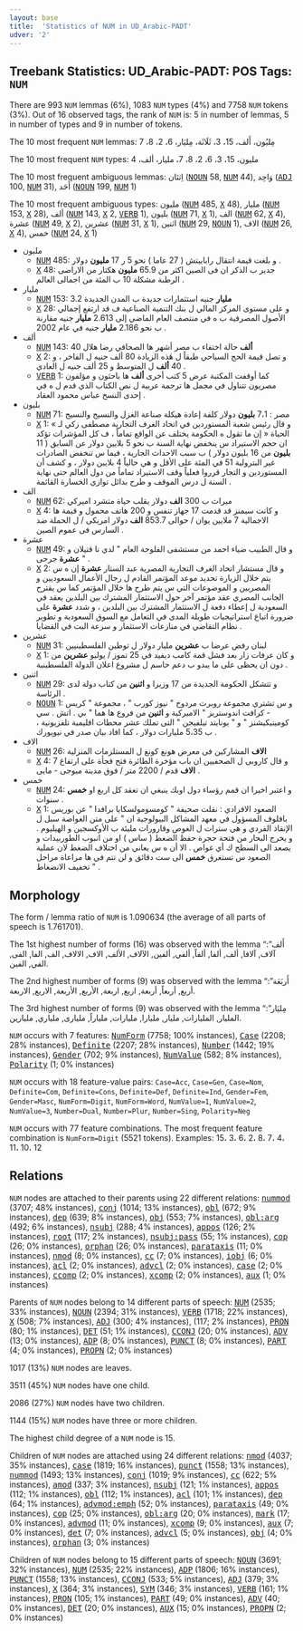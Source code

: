 ```yaml
---
layout: base
title:  'Statistics of NUM in UD_Arabic-PADT'
udver: '2'
---
```


## Treebank Statistics: UD_Arabic-PADT: POS Tags: `NUM`

There are 993 `NUM` lemmas (6%), 1083 `NUM` types (4%) and 7758 `NUM` tokens (3%).
Out of 16 observed tags, the rank of `NUM` is: 5 in number of lemmas, 5 in number of types and 9 in number of tokens.

The 10 most frequent `NUM` lemmas: مِليُون، أَلف، 15، 3، ثَلَاثَة، مِليَار، 6، 2، 8، 7

The 10 most frequent `NUM` types:  مليون، 15، 3، 6، 2، 8، 7، مليار، ألف، 4

The 10 most frequent ambiguous lemmas: اِثنَان (<tt><a href="ar_padt-pos-NOUN.html">NOUN</a></tt> 58, <tt><a href="ar_padt-pos-NUM.html">NUM</a></tt> 44), وَاحِد (<tt><a href="ar_padt-pos-ADJ.html">ADJ</a></tt> 100, <tt><a href="ar_padt-pos-NUM.html">NUM</a></tt> 31), أَحَد (<tt><a href="ar_padt-pos-NOUN.html">NOUN</a></tt> 199, <tt><a href="ar_padt-pos-NUM.html">NUM</a></tt> 1)

The 10 most frequent ambiguous types:  مليون (<tt><a href="ar_padt-pos-NUM.html">NUM</a></tt> 485, <tt><a href="ar_padt-pos-X.html">X</a></tt> 48), مليار (<tt><a href="ar_padt-pos-NUM.html">NUM</a></tt> 153, <tt><a href="ar_padt-pos-X.html">X</a></tt> 28), ألف (<tt><a href="ar_padt-pos-NUM.html">NUM</a></tt> 143, <tt><a href="ar_padt-pos-X.html">X</a></tt> 2, <tt><a href="ar_padt-pos-VERB.html">VERB</a></tt> 1), بليون (<tt><a href="ar_padt-pos-NUM.html">NUM</a></tt> 71, <tt><a href="ar_padt-pos-X.html">X</a></tt> 1), الف (<tt><a href="ar_padt-pos-NUM.html">NUM</a></tt> 62, <tt><a href="ar_padt-pos-X.html">X</a></tt> 4), عشرة (<tt><a href="ar_padt-pos-NUM.html">NUM</a></tt> 49, <tt><a href="ar_padt-pos-X.html">X</a></tt> 2), عشرين (<tt><a href="ar_padt-pos-NUM.html">NUM</a></tt> 31, <tt><a href="ar_padt-pos-X.html">X</a></tt> 1), اثنين (<tt><a href="ar_padt-pos-NUM.html">NUM</a></tt> 29, <tt><a href="ar_padt-pos-NOUN.html">NOUN</a></tt> 1), الاف (<tt><a href="ar_padt-pos-NUM.html">NUM</a></tt> 26, <tt><a href="ar_padt-pos-X.html">X</a></tt> 4), خمس (<tt><a href="ar_padt-pos-NUM.html">NUM</a></tt> 24, <tt><a href="ar_padt-pos-X.html">X</a></tt> 1)


* مليون
  * <tt><a href="ar_padt-pos-NUM.html">NUM</a></tt> 485: و بلغت قيمة انتقال راباييتش ( 27 عاما ) نحو 5 ر 17 <b>مليون</b> دولار .
  * <tt><a href="ar_padt-pos-X.html">X</a></tt> 48: جدير ب الذكر ان فى الصين اكثر من 65.9 <b>مليون</b> هكتار من الاراضى الرطبة مشكلة 10 ب المئة من اجمالى العالم .
* مليار
  * <tt><a href="ar_padt-pos-NUM.html">NUM</a></tt> 153: 3.2 <b>مليار</b> جنيه استثمارات جديدة ب المدن الجديدة
  * <tt><a href="ar_padt-pos-X.html">X</a></tt> 28: و على مستوى المركز المالي ل بنك التنمية الصناعية ف قد ارتفع إجمالي الأصول المصرفية ب ه في منتصف العام الماضي إلى 2.613 <b>مليار</b> جنيه مقارنة ب نحو 2.186 <b>مليار</b> جنيه في عام 2002 .
* ألف
  * <tt><a href="ar_padt-pos-NUM.html">NUM</a></tt> 143: 40 <b>ألف</b> حالة اختفاء ب مصر أشهر ها الصحافي رضا هلال
  * <tt><a href="ar_padt-pos-X.html">X</a></tt> 2: و تصل قيمة الحج السياحي طبقاً ل هٰذه الزيادة 80 ألف جنيه ل الفاخر ، و 40 <b>ألف</b> ل المتوسط و 25 ألف جنيه ل العادي .
  * <tt><a href="ar_padt-pos-VERB.html">VERB</a></tt> 1: كما أوقفت المكتبة عرض 5 كتب أخرى <b>ألف</b> ها باحثون و مؤلفون مصريون تتناول في مجمل ها ترجمة عربية ل نص الكتاب الذي قدم ل ه في إحدى النسخ عباس محمود العقاد .
* بليون
  * <tt><a href="ar_padt-pos-NUM.html">NUM</a></tt> 71: مصر : 7،1 <b>بليون</b> دولار كلفة إعادة هيكلة صناعة الغزل والنسيج والنسيج
  * <tt><a href="ar_padt-pos-X.html">X</a></tt> 1: و قال رئيس شعبة المستوردين في اتحاد الغرف التجارية مصطفى زكي لـ » الحياة « إن ما تقول ه الحكومة يختلف عن الواقع تماماً ، ف كل المؤشرات تؤكد ان حجم الاستيراد س ينخفض نهاية السنة ب نحو 5 بلايين دولار عن السابق ( 11 <b>بليون</b> من 16 بليون دولار ) ب سبب الاحداث الجارية ، فيما س تنخفض الصادرات غير البترولية 51 في المئة على الأقل و هي حالياً 4 بلايين دولار ، و كشف أن المستوردين و التجار قرروا فعلياً وقف الاستيراد تماماً من دول العالم حتى نهاية السنة ل درس الموقف و طرح بدائل توازي الخسارة القائمة .
* الف
  * <tt><a href="ar_padt-pos-NUM.html">NUM</a></tt> 62: ميراث ب 300 <b>الف</b> دولار يقلب حياة متشرد اميركي
  * <tt><a href="ar_padt-pos-X.html">X</a></tt> 4: و كانت سيمنز قد قدمت 17 جهاز تنفس و 200 هاتف محمول و قيمة ها الاجمالية 7 ملايين يوان / حوالى 853.7 <b>الف</b> دولار امريكى / ل الحملة ضد السارس فى عموم الصين .
* عشرة
  * <tt><a href="ar_padt-pos-NUM.html">NUM</a></tt> 49: و قال الطبيب ضياء احمد من مستشفى الفلوجة العام " لدي نا قتيلان و <b>عشرة</b> جرحى " .
  * <tt><a href="ar_padt-pos-X.html">X</a></tt> 2: و قال مستشار اتحاد الغرف التجارية المصرية عبد الستار <b>عشرة</b> إن ه س يتم خلال الزيارة تحديد موعد المؤتمر القادم ل رجال الأعمال السعوديين و المصريين و الموضوعات التي س يتم طرح ها خلال المؤتمر كما س يقترح الجانب المصري عقد مؤتمر آخر حول الاستثمار المشترك بين البلدين يعقد في السعودية ل إعطاء دفعة ل الاستثمار المشترك بين البلدين ، و شدد <b>عشرة</b> على ضرورة اتباع استراتيجيات طويلة المدى في التعامل مع السوق السعودية و تطوير نظام التقاضي في منازعات الاستثمار و سرعة البت في القضايا .
* عشرين
  * <tt><a href="ar_padt-pos-NUM.html">NUM</a></tt> 31: لبنان رفض عرضا ب <b>عشرين</b> مليار دولار ل توطين الفلسطينيين
  * <tt><a href="ar_padt-pos-X.html">X</a></tt> 1: و كان عرفات زار بعد فشل قمة كامب ديفيد في 25 تموز / يوليو <b>عشرين</b> من دون ان يحظى على ما يبدو ب دعم حاسم ل مشروع اعلان الدولة الفلسطينية .
* اثنين
  * <tt><a href="ar_padt-pos-NUM.html">NUM</a></tt> 29: و تتشكل الحكومة الجديدة من 17 وزيرا و <b>اثنين</b> من كتاب دولة لدى الرئاسة .
  * <tt><a href="ar_padt-pos-NOUN.html">NOUN</a></tt> 1: و س تشتري مجموعة روبرت مردوخ " نيوز كورب " ، مجموعة " كريس - كرافت اندوستريز " الاميركية و <b>اثنين</b> من فروع ها هما " بي . اتش . سي كومينيكيشنز " و " يونايتد تيلفيجن " التى تملك عشر محطات اقليمية تلفزيونية ، ب 5،35 مليارات دولار ، كما افاد بيان صدر في نيويورك .
* الاف
  * <tt><a href="ar_padt-pos-NUM.html">NUM</a></tt> 26: <b>الاف</b> المشاركين فى معرض هونغ كونغ ل المستلزمات المنزلية
  * <tt><a href="ar_padt-pos-X.html">X</a></tt> 4: و قال كاروبى ل الصحفيين ان باب مؤخرة الطائرة فتح فجأة على ارتفاع 7 <b>الاف</b> قدم / 2200 متر / فوق مدينة مبوجى - مايى .
* خمس
  * <tt><a href="ar_padt-pos-NUM.html">NUM</a></tt> 24: و اعتبر اخيرا ان قمم رؤساء دول اوبك ينبغي ان تعقد كل اربع او <b>خمس</b> سنوات .
  * <tt><a href="ar_padt-pos-X.html">X</a></tt> 1: الصعود الافرادي : نقلت صحيفة " كومسومولسكايا برافدا " عن بوريس بافلوف المسؤول في معهد المشاكل البيولوجية ان " على متن الغواصة سبل ل الإنقاذ الفردي و هي سترات ل الغوص وقارورات مليئة ب الأوكسجين و الهيليوم . و يخرج البحار من فتحة حجرة حفظ الضغط ( ساس ) او من انبوب الطوربيدات و يصعد الى السطح ك أي غواص . الا أن ه س يعاني من اختلاف الضغط لان عملية الصعود س تستغرق <b>خمس</b> الى ست دقائق و لن تتم في ها مراعاة مراحل تخفيف الانضغاط " .

## Morphology

The form / lemma ratio of `NUM` is 1.090634 (the average of all parts of speech is 1.761701).

The 1st highest number of forms (16) was observed with the lemma “أَلف”: آلاف, آلافا, ألف, ألفا, ألفاً, ألفي, ألفين, الآلاف, الألف, الاف, الالاف, الف, الفا, الفى, الفي, الفين.

The 2nd highest number of forms (9) was observed with the lemma “أَربَعَة”: أربع, أربعاً, أربعة, اربع, اربعة, الأربع, الأربعة, الاربع, الاربعة.

The 3rd highest number of forms (9) was observed with the lemma “مِليَار”: المليار, المليارات, مليار, مليارا, مليارات, ملياراً, مليارى, ملياري, مليارين.

`NUM` occurs with 7 features: <tt><a href="ar_padt-feat-NumForm.html">NumForm</a></tt> (7758; 100% instances), <tt><a href="ar_padt-feat-Case.html">Case</a></tt> (2208; 28% instances), <tt><a href="ar_padt-feat-Definite.html">Definite</a></tt> (2207; 28% instances), <tt><a href="ar_padt-feat-Number.html">Number</a></tt> (1442; 19% instances), <tt><a href="ar_padt-feat-Gender.html">Gender</a></tt> (702; 9% instances), <tt><a href="ar_padt-feat-NumValue.html">NumValue</a></tt> (582; 8% instances), <tt><a href="ar_padt-feat-Polarity.html">Polarity</a></tt> (1; 0% instances)

`NUM` occurs with 18 feature-value pairs: `Case=Acc`, `Case=Gen`, `Case=Nom`, `Definite=Com`, `Definite=Cons`, `Definite=Def`, `Definite=Ind`, `Gender=Fem`, `Gender=Masc`, `NumForm=Digit`, `NumForm=Word`, `NumValue=1`, `NumValue=2`, `NumValue=3`, `Number=Dual`, `Number=Plur`, `Number=Sing`, `Polarity=Neg`

`NUM` occurs with 77 feature combinations.
The most frequent feature combination is `NumForm=Digit` (5521 tokens).
Examples: 15، 3، 6، 2، 8، 7، 4، 11، 10، 12


## Relations

`NUM` nodes are attached to their parents using 22 different relations: <tt><a href="ar_padt-dep-nummod.html">nummod</a></tt> (3707; 48% instances), <tt><a href="ar_padt-dep-conj.html">conj</a></tt> (1014; 13% instances), <tt><a href="ar_padt-dep-obl.html">obl</a></tt> (672; 9% instances), <tt><a href="ar_padt-dep-dep.html">dep</a></tt> (639; 8% instances), <tt><a href="ar_padt-dep-obj.html">obj</a></tt> (553; 7% instances), <tt><a href="ar_padt-dep-obl-arg.html">obl:arg</a></tt> (492; 6% instances), <tt><a href="ar_padt-dep-nsubj.html">nsubj</a></tt> (288; 4% instances), <tt><a href="ar_padt-dep-appos.html">appos</a></tt> (126; 2% instances), <tt><a href="ar_padt-dep-root.html">root</a></tt> (117; 2% instances), <tt><a href="ar_padt-dep-nsubj-pass.html">nsubj:pass</a></tt> (55; 1% instances), <tt><a href="ar_padt-dep-cop.html">cop</a></tt> (26; 0% instances), <tt><a href="ar_padt-dep-orphan.html">orphan</a></tt> (26; 0% instances), <tt><a href="ar_padt-dep-parataxis.html">parataxis</a></tt> (11; 0% instances), <tt><a href="ar_padt-dep-nmod.html">nmod</a></tt> (8; 0% instances), <tt><a href="ar_padt-dep-cc.html">cc</a></tt> (7; 0% instances), <tt><a href="ar_padt-dep-iobj.html">iobj</a></tt> (6; 0% instances), <tt><a href="ar_padt-dep-acl.html">acl</a></tt> (2; 0% instances), <tt><a href="ar_padt-dep-advcl.html">advcl</a></tt> (2; 0% instances), <tt><a href="ar_padt-dep-case.html">case</a></tt> (2; 0% instances), <tt><a href="ar_padt-dep-ccomp.html">ccomp</a></tt> (2; 0% instances), <tt><a href="ar_padt-dep-xcomp.html">xcomp</a></tt> (2; 0% instances), <tt><a href="ar_padt-dep-aux.html">aux</a></tt> (1; 0% instances)

Parents of `NUM` nodes belong to 14 different parts of speech: <tt><a href="ar_padt-pos-NUM.html">NUM</a></tt> (2535; 33% instances), <tt><a href="ar_padt-pos-NOUN.html">NOUN</a></tt> (2394; 31% instances), <tt><a href="ar_padt-pos-VERB.html">VERB</a></tt> (1718; 22% instances), <tt><a href="ar_padt-pos-X.html">X</a></tt> (508; 7% instances), <tt><a href="ar_padt-pos-ADJ.html">ADJ</a></tt> (300; 4% instances),  (117; 2% instances), <tt><a href="ar_padt-pos-PRON.html">PRON</a></tt> (80; 1% instances), <tt><a href="ar_padt-pos-DET.html">DET</a></tt> (51; 1% instances), <tt><a href="ar_padt-pos-CCONJ.html">CCONJ</a></tt> (20; 0% instances), <tt><a href="ar_padt-pos-ADV.html">ADV</a></tt> (13; 0% instances), <tt><a href="ar_padt-pos-ADP.html">ADP</a></tt> (8; 0% instances), <tt><a href="ar_padt-pos-PUNCT.html">PUNCT</a></tt> (8; 0% instances), <tt><a href="ar_padt-pos-PART.html">PART</a></tt> (4; 0% instances), <tt><a href="ar_padt-pos-PROPN.html">PROPN</a></tt> (2; 0% instances)

1017 (13%) `NUM` nodes are leaves.

3511 (45%) `NUM` nodes have one child.

2086 (27%) `NUM` nodes have two children.

1144 (15%) `NUM` nodes have three or more children.

The highest child degree of a `NUM` node is 15.

Children of `NUM` nodes are attached using 24 different relations: <tt><a href="ar_padt-dep-nmod.html">nmod</a></tt> (4037; 35% instances), <tt><a href="ar_padt-dep-case.html">case</a></tt> (1819; 16% instances), <tt><a href="ar_padt-dep-punct.html">punct</a></tt> (1558; 13% instances), <tt><a href="ar_padt-dep-nummod.html">nummod</a></tt> (1493; 13% instances), <tt><a href="ar_padt-dep-conj.html">conj</a></tt> (1019; 9% instances), <tt><a href="ar_padt-dep-cc.html">cc</a></tt> (622; 5% instances), <tt><a href="ar_padt-dep-amod.html">amod</a></tt> (337; 3% instances), <tt><a href="ar_padt-dep-nsubj.html">nsubj</a></tt> (121; 1% instances), <tt><a href="ar_padt-dep-appos.html">appos</a></tt> (112; 1% instances), <tt><a href="ar_padt-dep-obl.html">obl</a></tt> (112; 1% instances), <tt><a href="ar_padt-dep-acl.html">acl</a></tt> (101; 1% instances), <tt><a href="ar_padt-dep-dep.html">dep</a></tt> (64; 1% instances), <tt><a href="ar_padt-dep-advmod-emph.html">advmod:emph</a></tt> (52; 0% instances), <tt><a href="ar_padt-dep-parataxis.html">parataxis</a></tt> (49; 0% instances), <tt><a href="ar_padt-dep-cop.html">cop</a></tt> (25; 0% instances), <tt><a href="ar_padt-dep-obl-arg.html">obl:arg</a></tt> (20; 0% instances), <tt><a href="ar_padt-dep-mark.html">mark</a></tt> (17; 0% instances), <tt><a href="ar_padt-dep-advmod.html">advmod</a></tt> (11; 0% instances), <tt><a href="ar_padt-dep-xcomp.html">xcomp</a></tt> (9; 0% instances), <tt><a href="ar_padt-dep-aux.html">aux</a></tt> (7; 0% instances), <tt><a href="ar_padt-dep-det.html">det</a></tt> (7; 0% instances), <tt><a href="ar_padt-dep-advcl.html">advcl</a></tt> (5; 0% instances), <tt><a href="ar_padt-dep-obj.html">obj</a></tt> (4; 0% instances), <tt><a href="ar_padt-dep-orphan.html">orphan</a></tt> (3; 0% instances)

Children of `NUM` nodes belong to 15 different parts of speech: <tt><a href="ar_padt-pos-NOUN.html">NOUN</a></tt> (3691; 32% instances), <tt><a href="ar_padt-pos-NUM.html">NUM</a></tt> (2535; 22% instances), <tt><a href="ar_padt-pos-ADP.html">ADP</a></tt> (1806; 16% instances), <tt><a href="ar_padt-pos-PUNCT.html">PUNCT</a></tt> (1558; 13% instances), <tt><a href="ar_padt-pos-CCONJ.html">CCONJ</a></tt> (533; 5% instances), <tt><a href="ar_padt-pos-ADJ.html">ADJ</a></tt> (379; 3% instances), <tt><a href="ar_padt-pos-X.html">X</a></tt> (364; 3% instances), <tt><a href="ar_padt-pos-SYM.html">SYM</a></tt> (346; 3% instances), <tt><a href="ar_padt-pos-VERB.html">VERB</a></tt> (161; 1% instances), <tt><a href="ar_padt-pos-PRON.html">PRON</a></tt> (105; 1% instances), <tt><a href="ar_padt-pos-PART.html">PART</a></tt> (49; 0% instances), <tt><a href="ar_padt-pos-ADV.html">ADV</a></tt> (40; 0% instances), <tt><a href="ar_padt-pos-DET.html">DET</a></tt> (20; 0% instances), <tt><a href="ar_padt-pos-AUX.html">AUX</a></tt> (15; 0% instances), <tt><a href="ar_padt-pos-PROPN.html">PROPN</a></tt> (2; 0% instances)

